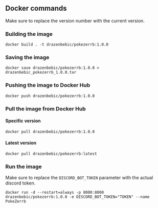 ## Docker commands

Make sure to replace the version number with the current version.

### Building the image

`docker build . -t drazenbebic/pokezerrb:1.0.0`

### Saving the image

`docker save drazenbebic/pokezerrb:1.0.0 > drazenbebic_pokezerrb_1.0.0.tar`

### Pushing the image to Docker Hub

`docker push drazenbebic/pokezerrb:1.0.0`

### Pull the image from Docker Hub

#### Specific version
`docker pull drazenbebic/pokezerrb:1.0.0`

#### Latest version
`docker pull drazenbebic/pokezerrb:latest`

### Run the image

Make sure to replace the `DISCORD_BOT_TOKEN` parameter with the actual discord token.

`docker run -d --restart=always -p 8000:8000 drazenbebic/pokezerrb:1.0.0 -e DISCORD_BOT_TOKEN="TOKEN" --name PokeZerrb`